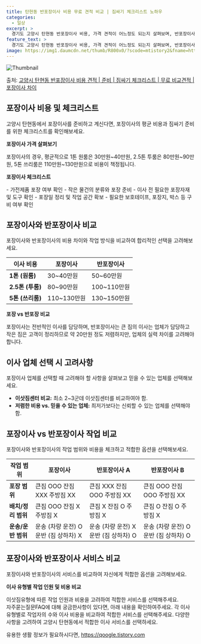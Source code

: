 ```yaml
---
title: 탄현동 반포장이사 비용 무료 견적 비교 | 짐싸기 체크리스트 노하우
categories:
  - 일상
excerpt: >
  경기도 고양시 탄현동 반포장이사 비용, 가격 견적이 어느정도 되는지 살펴보며, 반포장이사를 준비함에 있어 짐싸기 준비 체크리스트가 무엇인지 보겠습니다. 마지막으로 포장이사와 차이점을 통해 무료 비교견적으로 어떤 것이 더 합리적인 선택인지 공유 드립니다.고양시 탄현동 포장이사 견적 샘플 보기 👈 클릭고양시 탄현동 포장이사 가격 살펴보기 👈 클릭고양시 탄현동 반포장이사 평균 이사 비용평수고양시 탄현동 평균 이사 비용원룸 이사9평 이하 (1톤)30만원~투룸/쓰리룸 이사16평 ~ 20평 (2.5톤)80만원~쓰리룸 이사21평 (5톤) ~110만원~우리집 무료 이사견적 받기 👈 클릭포장 vs 반포장: 이사 방법의 큰 차이점이사 비용과 작업 범위 비교를 통해 포장과 반포장의 차이를 살펴보자.포장이사는 전반적인 ..
feature_text: >
  경기도 고양시 탄현동 반포장이사 비용, 가격 견적이 어느정도 되는지 살펴보며, 반포장이사를 준비함에 있어 짐싸기 준비 체크리스트가 무엇인지 보겠습니다. 마지막으로 포장이사와 차이점을 통해 무료 비교견적으로 어떤 것이 더 합리적인 선택인지 공유 드립니다.고양시 탄현동 포장이사 견적 샘플 보기 👈 클릭고양시 탄현동 포장이사 가격 살펴보기 👈 클릭고양시 탄현동 반포장이사 평균 이사 비용평수고양시 탄현동 평균 이사 비용원룸 이사9평 이하 (1톤)30만원~투룸/쓰리룸 이사16평 ~ 20평 (2.5톤)80만원~쓰리룸 이사21평 (5톤) ~110만원~우리집 무료 이사견적 받기 👈 클릭포장 vs 반포장: 이사 방법의 큰 차이점이사 비용과 작업 범위 비교를 통해 포장과 반포장의 차이를 살펴보자.포장이사는 전반적인 ..
image: https://img1.daumcdn.net/thumb/R800x0/?scode=mtistory2&fname=https%3A%2F%2Fblog.kakaocdn.net%2Fdn%2FbzlZQ9%2FbtsHaQW22UZ%2Fmwaj5tzWT5F5tfVqgAKPr0%2Fimg.webp
---
```


![Thumbnail](https://img1.daumcdn.net/thumb/R800x0/?scode=mtistory2&fname=https%3A%2F%2Fblog.kakaocdn.net%2Fdn%2FbzlZQ9%2FbtsHaQW22UZ%2Fmwaj5tzWT5F5tfVqgAKPr0%2Fimg.webp)

<p>출처: <a href="https://qoogle.tistory.com/8997" rel="dofollow">고양시 탄현동 반포장이사 비용 견적 | 준비 | 짐싸기 체크리스트 | 무료 비교견적 | 포장이사 차이</a> </p>

## 포장이사 비용 및 체크리스트

고양시 탄현동에서 포장이사를 준비하고 계신다면, 포장이사의 평균 비용과 짐싸기 준비를 위한 체크리스트를 확인해보세요.

  

**포장이사 가격 살펴보기**

포장이사의 경우, 평균적으로 1톤 원룸은 30만원~40만원, 2.5톤 투룸은 80만원~90만원, 5톤 쓰리룸은 110만원~130만원으로
비용이 책정됩니다.  

**포장이사 체크리스트**

\- 가전제품 포장 여부 확인 \- 작은 물건의 분류와 포장 준비 \- 이사 전 필요한 포장자재 및 도구 확인 \- 포장일 정리 및 작업
공간 확보 \- 필요한 보호테이프, 포장지, 박스 등 구비 여부 확인

## 포장이사와 반포장이사 비교

포장이사와 반포장이사의 비용 차이와 작업 방식을 비교하여 합리적인 선택을 고려해보세요.

  
**이사 비용** | **포장이사** | **반포장이사**  
---|---|---  
**1톤 (원룸)** | 30~40만원 | 50~60만원  
**2.5톤 (투룸)** | 80~90만원 | 100~110만원  
**5톤 (쓰리룸)** | 110~130만원 | 130~150만원  
  
**포장 vs 반포장 비교**

포장이사는 전반적인 이사를 담당하며, 반포장이사는 큰 짐의 이사는 업체가 담당하고 작은 짐은 고객이 정리하므로 약 20만원 정도 저렴하지만,
업체의 실력 차이를 고려해야 합니다.

## 이사 업체 선택 시 고려사항

포장이사 업체를 선택할 때 고려해야 할 사항을 살펴보고 믿을 수 있는 업체를 선택해보세요.

  * **이삿짐센터 비교:** 최소 2~3군데 이삿짐센터를 비교하여야 함.
  * **저렴한 비용 vs. 믿을 수 있는 업체:** 최저가보다는 신뢰할 수 있는 업체를 선택해야 함.

## 포장이사 vs 반포장이사 작업 비교

포장이사와 반포장이사의 작업 범위와 비용을 체크하고 적합한 옵션을 선택해보세요.

**작업 범위** | **포장이사** | **반포장이사 A** | **반포장이사 B**  
---|---|---|---  
**포장 범위** | 큰짐 OOO 잔짐 XXX 주방짐 XX | 큰짐 XXX 잔짐 OOO 주방짐 XX | 큰짐 OOO 잔짐 OOO 주방짐 XX  
**배치/정리 범위** | 큰짐 OOO 잔짐 X 주방짐 X | 큰짐 X 잔짐 O 주방짐 X | 큰짐 O 잔짐 O 주방짐 X  
**운송/운반 범위** | 운송 (차량 운전) O 운반 (짐 상하차) X | 운송 (차량 운전) X 운반 (짐 상하차) O | 운송 (차량 운전) O 운반 (짐 상하차) O  
  
## 포장이사와 반포장이사 서비스 비교

포장이사와 반포장이사의 서비스를 비교하여 자신에게 적합한 옵션을 고려해보세요.

  

**이사 유형별 작업 인원 및 비용 비교**

이삿짐유형에 따른 작업 인원과 비용을 고려하여 적합한 서비스를 선택해주세요.  
자주묻는질문FAQ에 대해 궁금한사항이 있다면, 아래 내용을 확인하여주세요. 각 이사 유형별로 작업자의 수와 이사 비용을 비교하여 적합한
서비스를 선택해주세요. 다양한 사항을 고려하여 고양시 탄현동에서 적합한 이사 서비스를 선택하세요.

 

유용한 생활 정보가 필요하시다면, <a href="https://qoogle.tistory.com" rel="dofollow">https://qoogle.tistory.com</a>


